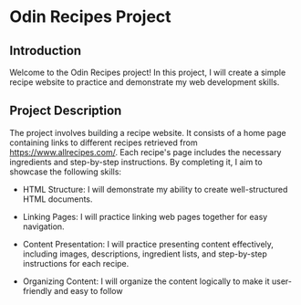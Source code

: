 # Odin Recipes Project

## Introduction

Welcome to the Odin Recipes project! In this project, I will create a simple recipe website to practice and demonstrate my web development skills.

## Project Description
The project involves building a recipe website. It consists of a home page containing links to different recipes retrieved from https://www.allrecipes.com/. Each recipe's page includes the necessary ingredients and step-by-step instructions. By completing it, I aim to showcase the following skills:

 - HTML Structure: I will demonstrate my ability to create well-structured HTML documents.

 - Linking Pages: I will practice linking web pages together for easy navigation.

 - Content Presentation: I will practice presenting content effectively, including images, descriptions, ingredient lists, and step-by-step instructions for each recipe.

 - Organizing Content: I will organize the content logically to make it user-friendly and easy to follow
